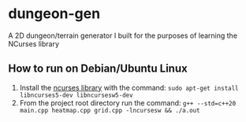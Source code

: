# dungeon-gen
A 2D dungeon/terrain generator I built for the purposes of learning the NCurses library

## How to run on Debian/Ubuntu Linux
1. Install the [ncurses library](https://www.cyberciti.biz/faq/linux-install-ncurses-library-headers-on-debian-ubuntu-centos-fedora/) with the command: `sudo apt-get install libncurses5-dev libncursesw5-dev`
2. From the project root directory run the command: `g++ --std=c++20 main.cpp heatmap.cpp grid.cpp -lncursesw && ./a.out`

